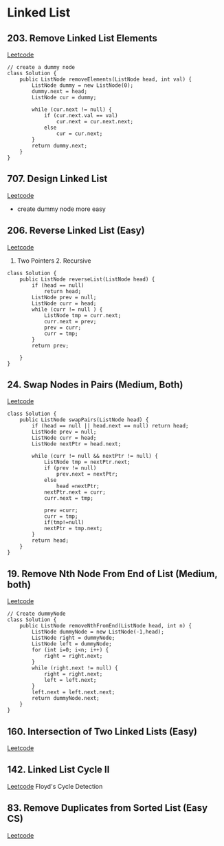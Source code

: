 # Linked List
## 203. Remove Linked List Elements
[Leetcode](https://leetcode.com/problems/remove-linked-list-elements/)
```
// create a dummy node
class Solution {
    public ListNode removeElements(ListNode head, int val) {
        ListNode dummy = new ListNode(0);
        dummy.next = head;
        ListNode cur = dummy;

        while (cur.next != null) {
            if (cur.next.val == val)
                cur.next = cur.next.next;
            else
                cur = cur.next;
        }
        return dummy.next;
    }
}

```

## 707. Design Linked List
[Leetcode](https://leetcode.com/problems/design-linked-list/)
- create dummy node more easy

## 206. Reverse Linked List (Easy)
[Leetcode](https://leetcode.com/problems/reverse-linked-list/)
1. Two Pointers 2. Recursive
```
class Solution {
    public ListNode reverseList(ListNode head) {
        if (head == null) 
            return head;
        ListNode prev = null;
        ListNode curr = head;
        while (curr != null ) {
            ListNode tmp = curr.next;
            curr.next = prev;
            prev = curr;
            curr = tmp;
        }
        return prev;
            
    }
}
```

## 24. Swap Nodes in Pairs (Medium, Both)
[Leetcode](https://leetcode.com/problems/swap-nodes-in-pairs/description/)
```
class Solution {
    public ListNode swapPairs(ListNode head) {
        if (head == null || head.next == null) return head;
        ListNode prev = null;
        ListNode curr = head;
        ListNode nextPtr = head.next;
        
        while (curr != null && nextPtr != null) {
            ListNode tmp = nextPtr.next;
            if (prev != null)
                prev.next = nextPtr;   
            else
                head =nextPtr;
            nextPtr.next = curr;
            curr.next = tmp;
            
            prev =curr;
            curr = tmp;
            if(tmp!=null)
            nextPtr = tmp.next;
        }
        return head;
    }
}
```

## 19. Remove Nth Node From End of List (Medium, both)
[Leetcode](https://leetcode.com/problems/remove-nth-node-from-end-of-list/description/)
```
// Create dummyNode
class Solution {
    public ListNode removeNthFromEnd(ListNode head, int n) {
        ListNode dummyNode = new ListNode(-1,head);
        ListNode right = dummyNode;
        ListNode left = dummyNode;
        for (int i=0; i<n; i++) {
            right = right.next;
        }
        while (right.next != null) {
            right = right.next;
            left = left.next;
        }
        left.next = left.next.next;
        return dummyNode.next;
    }
}
```

## 160. Intersection of Two Linked Lists (Easy)
[Leetcode](https://leetcode.com/problems/intersection-of-two-linked-lists/)


## 142. Linked List Cycle II
[Leetcode](https://leetcode.com/problems/linked-list-cycle-ii/description/)
Floyd's Cycle Detection


## 83. Remove Duplicates from Sorted List (Easy CS) 
[Leetcode](https://leetcode.com/problems/remove-duplicates-from-sorted-list/description/)
